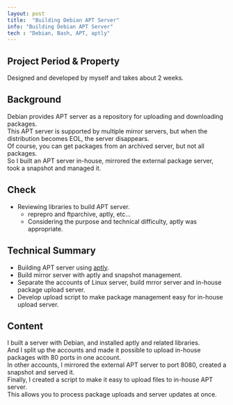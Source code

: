 ```yaml
---
layout: post
title:  "Building Debian APT Server"
info: "Building Debian APT Server"
tech : "Debian, Bash, APT, aptly"
---
```


## Project Period & Property
Designed and developed by myself and takes about 2 weeks.


## Background
Debian provides APT server as a repository for uploading and downloading packages.  
This APT server is supported by multiple mirror servers, but when the distribution becomes EOL, the server disappears.  
Of course, you can get packages from an archived server, but not all packages.  
So I built an APT server in-house, mirrored the external package server, took a snapshot and managed it.  


## Check
- Reviewing libraries to build APT server.
  - reprepro and ftparchive, aptly, etc...
  - Considering the purpose and technical difficulty, aptly was appropriate.


## Technical Summary
- Building APT server using [aptly](https://www.aptly.info/).
- Build mirror server with aptly and snapshot management.
- Separate the accounts of Linux server, build mrror server and in-house package upload server.
- Develop upload script to make package management easy for in-house upload server.



## Content
I built a server with Debian, and installed aptly and related libraries.  
And I split up the accounts and made it possible to upload in-house packages with 80 ports in one account.  
In other accounts, I mirrored the external APT server to port 8080, created a snapshot and served it.  
Finally, I created a script to make it easy to upload files to in-house APT server.  
This allows you to process package uploads and server updates at once.
